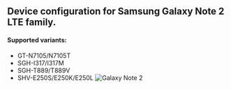 ## Device configuration for Samsung Galaxy Note 2 LTE family.

#### Supported variants:
* GT-N7105/N7105T
* SGH-I317/I317M
* SGH-T889/T889V
* SHV-E250S/E250K/E250L
 ![Galaxy Note 2](http://cdn2.gsmarena.com/vv/pics/samsung/samsung-galaxy-note-ii-n7100-new2.jpg "Galaxy Note 2") 


